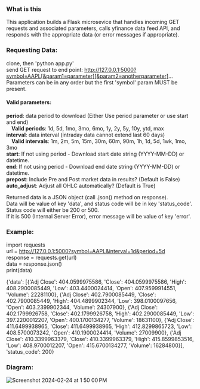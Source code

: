 ### What is this  
This application builds a Flask microsevice that handles incoming GET requests and associated parameters, calls yfinance data feed API, and responds with the appropriate data (or error messages if appropriate).

### Requesting Data:  
clone, then 'python app.py'  
send GET request to end point: http://127.0.0.1:5000?symbol=AAPL[&param1=parameter][&param2=anotherparameter]...  
Parameters can be in any order but the first 'symbol' param MUST be present.  

#### Valid parameters:  
**period**: data period to download (Either Use period parameter or use start and end)  
&emsp;**Valid periods**: 1d, 5d, 1mo, 3mo, 6mo, 1y, 2y, 5y, 10y, ytd, max  
**interval**: data interval (intraday data cannot extend last 60 days)  
&emsp;**Valid intervals**: 1m, 2m, 5m, 15m, 30m, 60m, 90m, 1h, 1d, 5d, 1wk, 1mo, 3mo  
**start**: If not using period - Download start date string (YYYY-MM-DD) or datetime.  
**end**: If not using period - Download end date string (YYYY-MM-DD) or datetime.  
**prepost**: Include Pre and Post market data in results? (Default is False)  
**auto_adjust**: Adjust all OHLC automatically? (Default is True)  

Returned data is a JSON object (call .json() method on response).  
Data will be value of key 'data', and status code will be in key 'status_code'.  
Status code will either be 200 or 500.  
If it is 500 (Internal Server Error), error message will be value of key 'error'.

### Example:  
import requests  
url = http://127.0.0.1:5000?symbol=AAPL&interval=1d&period=5d  
response = requests.get(url)  
data = response.json()  
print(data)

{'data': [{'Adj Close': 404.0599975586, 'Close': 404.0599975586, 'High': 408.2900085449, 'Low': 403.4400024414, 'Open': 407.9599914551, 'Volume': 22281100}, {'Adj Close': 402.7900085449, 'Close': 402.7900085449, 'High': 404.4899902344, 'Low': 398.0100097656, 'Open': 403.2399902344, 'Volume': 24307900}, {'Adj Close': 402.1799926758, 'Close': 402.1799926758, 'High': 402.2900085449, 'Low': 397.2200012207, 'Open': 400.1700134277, 'Volume': 18631100}, {'Adj Close': 411.6499938965, 'Close': 411.6499938965, 'High': 412.8299865723, 'Low': 408.5700073242, 'Open': 410.1900024414, 'Volume': 27009900}, {'Adj Close': 410.3399963379, 'Close': 410.3399963379, 'High': 415.8599853516, 'Low': 408.9700012207, 'Open': 415.6700134277, 'Volume': 16284800}], 'status_code': 200}

### Diagram:  
![Screenshot 2024-02-24 at 1 50 00 PM](https://github.com/chengp3/yf_api/assets/22820728/54f3c71f-4d98-490f-bf52-e11cd88657f2)
